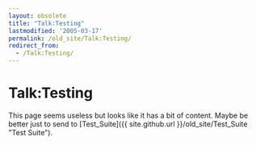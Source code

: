 ```yaml
---
layout: obsolete
title: "Talk:Testing"
lastmodified: '2005-03-17'
permalink: /old_site/Talk:Testing/
redirect_from:
  - /Talk:Testing/
---
```


Talk:Testing
============

This page seems useless but looks like it has a bit of content. Maybe be better just to send to [Test\_Suite]({{ site.github.url }}/old_site/Test_Suite "Test Suite").

